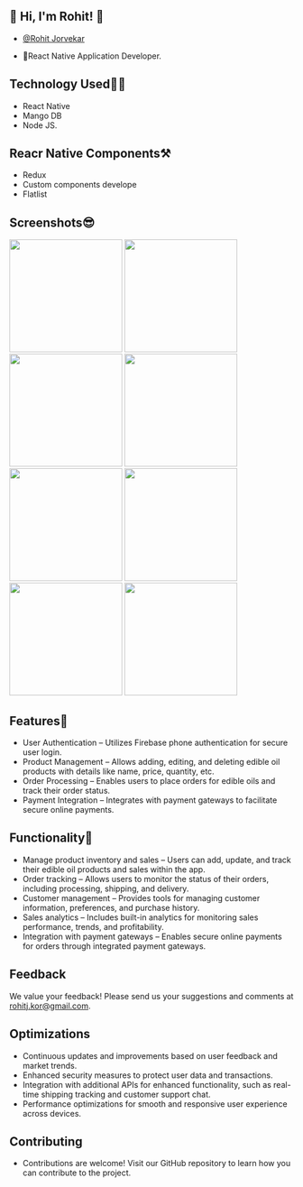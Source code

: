 ## 🔗 Hi, I'm Rohit! 👋

- [@Rohit Jorvekar](https://github.com/Rohit-Jorvekar)

- 🚀React Native Application Developer.

## Technology Used🧑‍💻

- React Native
- Mango DB
- Node JS.

## Reacr Native Components⚒️
- Redux
- Custom components develope
- Flatlist

## Screenshots😎
<img src="https://github.com/Rohit-Jorvekar/react-native-todo/assets/126452105/c51e150e-75d4-4930-8f5f-8f58e5039d8b" width="200" />
<img src="https://github.com/Rohit-Jorvekar/react-native-todo/assets/126452105/202b79fd-1b75-4ad6-bc50-05b78162fb3a" width="200" /> <img src="https://github.com/Rohit-Jorvekar/react-native-todo/assets/126452105/593b4414-c6a4-48ab-84c1-315d6cc2f3d3" width="200" />
<img src="https://github.com/Rohit-Jorvekar/react-native-todo/assets/126452105/bf8d392b-191c-43d7-8342-7f681748393f" width="200" />


<img src="https://github.com/Rohit-Jorvekar/react-native-todo/assets/126452105/2044d9cc-8967-4a34-9fbd-8f92ebabe2c3" width="200" /> 
<img src="https://github.com/Rohit-Jorvekar/react-native-todo/assets/126452105/cb6f48c9-4ec5-450e-8b2d-b43398bb6b94" width="200" /> <img src="https://github.com/Rohit-Jorvekar/react-native-todo/assets/126452105/6b8fc0d5-a2d8-46b7-9e9f-03ef28fee12f" width="200" />
<img src="https://github.com/Rohit-Jorvekar/react-native-todo/assets/126452105/04a17128-5d74-42c9-9ebb-55e1fa0717b9" width="200" />


## Features📓
- User Authentication – Utilizes Firebase phone authentication for secure user login.
- Product Management – Allows adding, editing, and deleting edible oil products with details like name, price, quantity, etc.
- Order Processing – Enables users to place orders for edible oils and track their order status.
- Payment Integration – Integrates with payment gateways to facilitate secure online payments.

## Functionality📝
- Manage product inventory and sales – Users can add, update, and track their edible oil products and sales within the app.
- Order tracking – Allows users to monitor the status of their orders, including processing, shipping, and delivery.
- Customer management – Provides tools for managing customer information, preferences, and purchase history.
- Sales analytics – Includes built-in analytics for monitoring sales performance, trends, and profitability.
- Integration with payment gateways – Enables secure online payments for orders through integrated payment gateways.

## Feedback
We value your feedback! Please send us your suggestions and comments at rohitj.kor@gmail.com.

## Optimizations
- Continuous updates and improvements based on user feedback and market trends.
- Enhanced security measures to protect user data and transactions.
- Integration with additional APIs for enhanced functionality, such as real-time shipping tracking and customer support chat.
- Performance optimizations for smooth and responsive user experience across devices.
## Contributing
- Contributions are welcome! Visit our GitHub repository to learn how you can contribute to the project.

